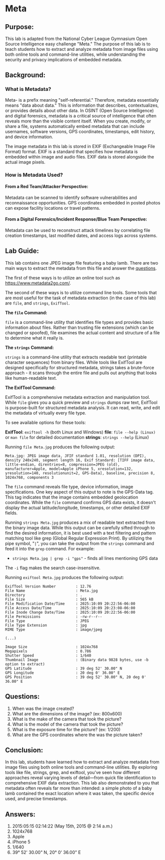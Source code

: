 # Meta

## Purpose:

This lab is adapted from the National Cyber League Gymnasium Open Source Intelligence easy challenge "Meta." The purpose of this lab is to teach students how to extract and analyze metadata from image files using both online tools and command-line utilities, while understanding the security and privacy implications of embedded metadata.

## Background:

### What is Metadata?

Meta- is a prefix meaning "self-referential." Therefore, metadata essentially means "data about data." This is information that describes, contextualizes, or provides details about other data. In OSINT (Open Source Intelligence) and digital forensics, metadata is a critical source of intelligence that often reveals more than the visible content itself. When you create, modify, or share a file, systems automatically embed metadata that can include usernames, software versions, GPS coordinates, timestamps, edit history, and device information.

The image metadata in this lab is stored in EXIF (Exchangeable Image File Format) format. EXIF is a standard that specifies how metadata is embedded within image and audio files. EXIF data is stored alongside the actual image pixels.

### How is Metadata Used?

#### From a Red Team/Attacker Perspective:

Metadata can be scanned to identify software vulnerabilities and reconnaissance opportunities. GPS coordinates embedded in posted photos can expose facility locations or travel patterns.

#### From a Digital Forensics/Incident Response/Blue Team Perspective:

Metadata can be used to reconstruct attack timelines by correlating file creation timestamps, last modified dates, and access logs across systems.

## Lab Guide:

This lab contains one JPEG image file featuring a baby lamb. There are two main ways to extract the metadata from this file and answer the [questions](#questions).

The first of these ways is to utilize an online tool such as https://www.metadata2go.com/.

The second of these ways is to utilize command line tools. Some tools that are most useful for the task of metadata extraction (in the case of this lab) are `file`, and `strings`, `ExifTool`.

**The `file` Command:**

`file` is a command-line utility that identifies file types and provides basic information about files. Rather than trusting file extensions (which can be changed or spoofed), file examines the actual content and structure of a file to determine what it really is.

**The `strings` Command:**

`strings` is a command-line utility that extracts readable text (printable character sequences) from binary files. While tools like ExifTool are designed specifically for structured metadata, strings takes a brute-force approach - it scans through the entire file and pulls out anything that looks like human-readable text.

**The ExifTool Command:**

ExifTool is a comprehensive metadata extraction and manipulation tool. While `file` gives you a quick preview and `strings` dumps raw text, ExifTool is purpose-built for structured metadata analysis. It can read, write, and edit the metadata of virtually every file type.

To see available options for these tools:

**ExifTool**: `exiftool -h` (both Linux and Windows)
**file**: `file --help (Linux)` or `man file` for detailed documentation
**strings**: `strings --help` (Linux)

Running `file Meta.jpg` produces the following output:

```
Meta.jpg: JPEG image data, JFIF standard 1.01, resolution (DPI), density 240x240, segment length 16, Exif Standard: [TIFF image data, little-endian, direntries=8, compression=JPEG (old), manufacturer=Apple, model=Apple iPhone 5, xresolution=132, yresolution=140, resolutionunit=2, GPS-Data], baseline, precision 8, 1024x768, components 3
```

The `file` command reveals file type, device information, image specifications. One key aspect of this output to note is the GPS-Data tag. This tag indicates that the image contains embedded geolocation coordinates. While the `file` command confirms GPS data exists, it doesn't display the actual latitude/longitude, timestamps, or other detailed EXIF fields.

Running `strings Meta.jpg` produces a mix of readable text extracted from the binary image data. While this output can be carefully sifted through to find the desired information, it is best used with a text filtering and pattern matching tool like grep (Global Regular Expression Print). By utilizing the pipe symbol, "`|`", you can take the output from the `strings` command and feed it into the `grep` command.
For example:

- `strings Meta.jpg | grep -i "gps"` - finds all lines mentioning GPS data

The `-i` flag makes the search case-insensitive.

Running `exiftool Meta.jpg` produces the following output:

```
ExifTool Version Number         : 12.76
File Name                       : Meta.jpg
Directory                       : .
File Size                       : 565 kB
File Modification Date/Time     : 2025:10:09 20:22:56-06:00
File Access Date/Time           : 2025:10:09 20:23:08-06:00
File Inode Change Date/Time     : 2025:10:09 20:22:56-06:00
File Permissions                : -rw-r--r--
File Type                       : JPEG
File Type Extension             : jpg
MIME Type                       : image/jpeg

(...)

Image Size                      : 1024x768
Megapixels                      : 0.786
Shutter Speed                   : 1/640
Thumbnail Image                 : (Binary data 9828 bytes, use -b option to extract)
GPS Latitude                    : 39 deg 52' 30.00" N
GPS Longitude                   : 20 deg 0' 36.00" E
GPS Position                    : 39 deg 52' 30.00" N, 20 deg 0' 36.00" E
```

## Questions:

1. When was the image created?
2. What are the dimensions of the image? (ex: 800x600)
3. What is the make of the camera that took the picture?
4. What is the model of the camera that took the picture?
5. What is the exposure time for the picture? (ex: 1/200)
6. What are the GPS coordinates where the was the picture taken?

## Conclusion:

In this lab, students have learned how to extract and analyze metadata from image files using both online tools and command-line utilities. By exploring tools like file, strings, grep, and exiftool, you've seen how different approaches reveal varying levels of detail—from quick file identification to comprehensive EXIF data extraction. This lab also demonstrated to you that metadata often reveals far more than intended: a simple photo of a baby lamb contained the exact location where it was taken, the specific device used, and precise timestamps.

## Answers:

1. 2015:05:15 02:14:22 (May 15th, 2015 @ 2:14 a.m.)
2. 1024x768
3. Apple
4. iPhone 5
5. 1/640
6. 39° 52' 30.00" N, 20° 0' 36.00" E
